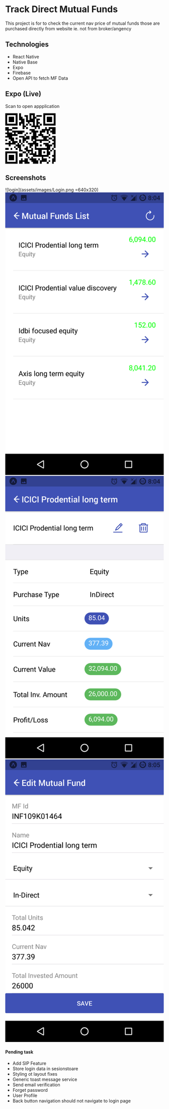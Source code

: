 # Track Direct Mutual Funds
This project is for to check the current nav price of mutual funds those are purchased directly from website ie. not from broker/angency

## Technologies
* React Native
* Native Base
* Expo
* Firebase
* Open API to fetch MF Data

## Expo (Live)
Scan to open appplication

![expo](assets/images/expo.png)

## Screenshots
![login](assets/images/Login.png =640x320)
![list](assets/images/List.png)
![details](assets/images/Details.png)
![edit](assets/images/Edit.png)


#### Pending task
* Add SIP Feature
* Store login data in sesionstoare 
* Styling ot layout fixes
* Generic toast message service
* Send email verification
* Forget password
* User Profile
* Back button navigation should not navigate to login page
